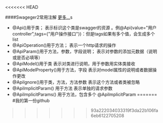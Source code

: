 <<<<<<< HEAD


####Swageger2常用注解 [更多...](http://blog.csdn.net/u014231523/article/details/76522486)s
- @Api()用于类； 
表示标识这个类是swagger的资源 。例@Api(value="用户controller",tags={"用户操作接口"})：但是tags如果有多个值，会生成多个list
- @ApiOperation()用于方法； 
表示一个http请求的操作 
- @ApiParam()用于方法，参数，字段说明； 
表示对参数的添加元数据（说明或是否必填等） 
- @ApiModel()用于类 
表示对类进行说明，用于参数用实体类接收 
- @ApiModelProperty()用于方法，字段 
表示对model属性的说明或者数据操作更改 
- @ApiIgnore()用于类，方法，方法参数 
表示这个方法或者类被忽略 
- @ApiImplicitParam() 用于方法 
表示单独的请求参数 
- @ApiImplicitParams() 用于方法，包含多个 @ApiImplicitParam
=======
#我的第一份github
>>>>>>> 93a222034033319f3da22b106fa6eb6122705208
